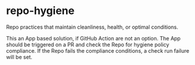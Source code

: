 # repo-hygiene
Repo practices that maintain cleanliness, health, or optimal conditions.

This an App based solution, if GitHub Action are not an option.
The App should be triggered on a PR and check the Repo for hygiene policy compliance. 
If the Repo fails the compliance conditions, a check run failure will be set.

